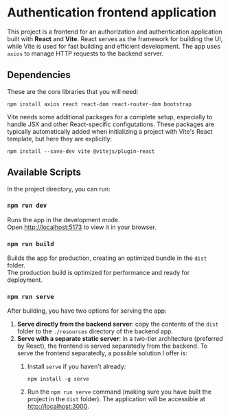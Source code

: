 # Authentication frontend application

This project is a frontend for an authorization and authentication 
application built with **React** and **Vite**. 
React serves as the framework for building the UI, while Vite is 
used for fast building and efficient development. 
The app uses `axios` to manage HTTP requests to the backend server. 

## Dependencies
These are the core libraries that you will need: 
```
npm install axios react react-dom react-router-dom bootstrap
```

Vite needs some additional packages for a complete setup, especially 
to handle JSX and other React-specific configutations. These 
packages are typically automatically added when initializing a project with Vite's React template, but here they are explicitly: 
```
npm install --save-dev vite @vitejs/plugin-react
```
## Available Scripts

In the project directory, you can run:

### `npm run dev`

Runs the app in the development mode.\
Open [http://localhost:5173](http://localhost:5173) to view it in your browser.

### `npm run build`

Builds the app for production, creating an optimized bundle in the `dist` folder.\
The production build is optimized for performance and ready for 
deployment. 

### `npm run serve`
After building, you have two options for serving the app: 
1. **Serve directly from the backend server**: copy the contents of the `dist` folder to the `./resources` directory of the backend app. 
2. **Serve with a separate static server**: in a two-tier architecture (preferred by React), the frontend is served separatedly from the backend. 
To serve the frontend separatedly, a possible solution I offer is: 
    1. Install `serve` if you haven't already: 

        ``` 
        npm install -g serve 
        ```

    2. Run the `npm run serve` command (making sure you have built the project in the `dist` folder). 
The application will be accessible at [http://localhost:3000](http://localhost:3000). 

